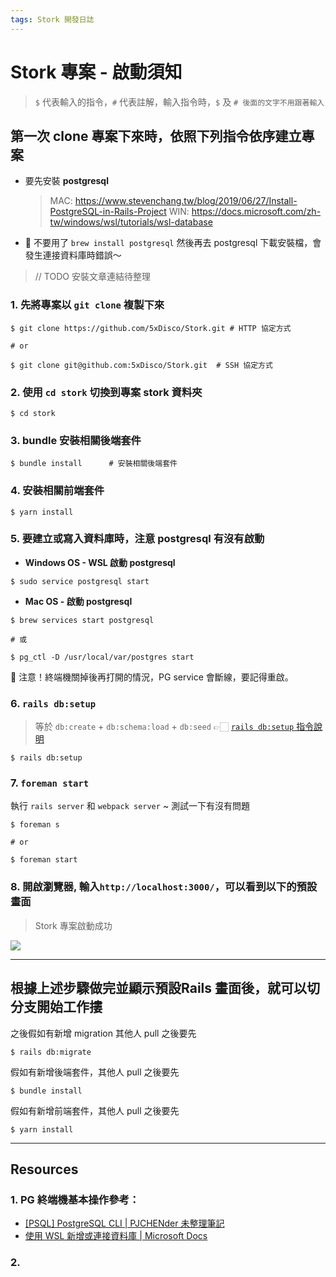 ```yaml
---
tags: Stork 開發日誌
---
```

<i class="fa fa-diamond hightlight" aria-hidden="true"></i>  Stork 專案 - 啟動須知
===

>`$` 代表輸入的指令，`#` 代表註解，輸入指令時，`$` 及 `# 後面的文字不用跟著輸入` 


## 第一次 clone 專案下來時，依照下列指令依序建立專案
+ 要先安裝 **postgresql** 
    >MAC: https://www.stevenchang.tw/blog/2019/06/27/Install-PostgreSQL-in-Rails-Project
    >WIN: https://docs.microsoft.com/zh-tw/windows/wsl/tutorials/wsl-database
+ 📌 不要用了 `brew install postgresql` 然後再去 postgresql 下載安裝檔，會發生連接資料庫時錯誤～


>// TODO 安裝文章連結待整理



### **1. 先將專案以 `git clone` 複製下來**

```shell
$ git clone https://github.com/5xDisco/Stork.git # HTTP 協定方式

# or

$ git clone git@github.com:5xDisco/Stork.git  # SSH 協定方式
```
### **2. 使用 `cd stork` 切換到專案 stork 資料夾**
```shell
$ cd stork
```

### **3. bundle 安裝相關後端套件**
```shell
$ bundle install      # 安裝相關後端套件
```

### **4. 安裝相關前端套件**
```shell
$ yarn install
```

### **5. 要建立或寫入資料庫時，注意 postgresql 有沒有啟動**

- **Windows OS - WSL 啟動 postgresql**

```shell
$ sudo service postgresql start 
```

- **Mac OS - 啟動 postgresql**


```shell
$ brew services start postgresql

# 或

$ pg_ctl -D /usr/local/var/postgres start
```

📌 注意！終端機關掉後再打開的情況，PG service 會斷線，要記得重啟。



### 6. `rails db:setup` 
>等於 `db:create` + `db:schema:load` + `db:seed` 
> 👉🏻  [`rails db:setup` 指令說明](https://stackoverflow.com/questions/10301794/difference-between-rake-dbmigrate-dbreset-and-dbschemaload)


```shell
$ rails db:setup  
```



### 7. `foreman start` 
執行 `rails server` 和 `webpack server` ~ 測試一下有沒有問題


```shell
$ foreman s 

# or 

$ foreman start
```

### 8. 開啟瀏覽器, 輸入`http://localhost:3000/`，可以看到以下的預設畫面
>Stork 專案啟動成功

![](https://i.imgur.com/yHsAsvz.png)





---

## 根據上述步驟做完並顯示預設Rails 畫面後，就可以切分支開始工作摟

之後假如有新增 migration 其他人 pull 之後要先
```
$ rails db:migrate
```

假如有新增後端套件，其他人 pull 之後要先

```
$ bundle install
```

假如有新增前端套件，其他人 pull 之後要先

```
$ yarn install
```

---

## Resources

### 1. PG 終端機基本操作參考：

- [\[PSQL\] PostgreSQL CLI | PJCHENder 未整理筆記](https://pjchender.dev/database/psql-cli)
- [使用 WSL 新增或連接資料庫 | Microsoft Docs](https://docs.microsoft.com/zh-tw/windows/wsl/tutorials/wsl-database#install-postgresql)



### 2. 
<!-- TODO -->